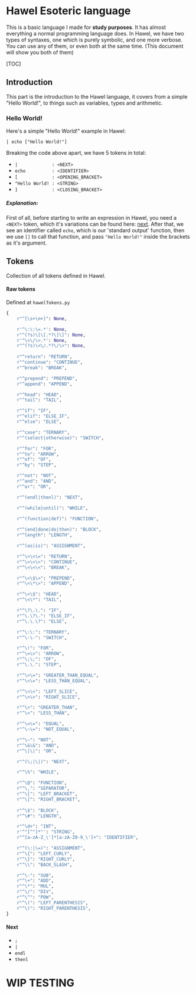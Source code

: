 # Hawel Esoteric language
This is a basic language I made for **study purposes**. It has almost everything a normal programming language does. In Hawel, we have two types of syntaxes, one which is purely symbolic, and one more verbose. You can use any of them, or even both at the same time. (This document will show you both of them)

[TOC]

## Introduction
This part is the introduction to the Hawel language, it covers from a simple "Hello World!", to things such as variables, types and arithmetic.
### Hello World!
Here's a simple "Hello World!" example in Hawel:
```
| echo ["Hello World!"]
```
Breaking the code above apart, we have 5 tokens in total: 
- `|             : <NEXT>`
- `echo          : <IDENTIFIER>`
- `[             : <OPENING_BRACKET>`
- `"Hello World! : <STRING>` 
- `]             : <CLOSING_BRACKET>`

##### Explanation:
First of all, before starting to write an expression in Hawel, you need a `<NEXT>` token, which it's variations can be found here: [next](#next). After that, we see an identifier called `echo`,  which is our 'standard output' function, then we use `[]` to call that function, and pass `"Hello World!"` inside the brackets as it's argument.

## Tokens
Collection of all tokens defined in Hawel.
#### Raw tokens
Defined at `hawelTokens.py`
```python
{
    r"^[\s+\n+]": None,

    r'^\:\:\=.*': None,
    r"^(?s)\[\[.*?\]\]": None,
    r'^\<\/\>.*': None,
    r"^(?s)\<\/.*?\/\>": None,
    
    r"^return": "RETURN",
    r"^continue": "CONTINUE",
    r"^break": "BREAK",

    r"^prepend": "PREPEND",
    r"^append": "APPEND",

    r"^head": "HEAD",
    r"^tail": "TAIL",

    r"^if": "IF",
    r"^elif": "ELSE_IF",
    r"^else": "ELSE",

    r"^case": "TERNARY",
    r"^(select|otherwise)": "SWITCH",

    r"^for": "FOR",
    r"^to": "ARROW",
    r"^of": "OF",
    r"^by": "STEP",

    r"^not": "NOT",
    r"^and": "AND",
    r"^or": "OR",

    r"^(endl|thenl)": "NEXT",

    r"^(while|until)": "WHILE",

    r"^(function|def)": "FUNCTION",
    
    r"^(end|done|do|then)": "BLOCK",
    r"^length": "LENGTH",

    r"^(as|is)": "ASSIGNMENT",

    r"^\<\<\=": "RETURN",
    r"^\>\>\>": "CONTINUE",
    r"^\<\<\<": "BREAK",

    r"^\<\$\>": "PREPEND",
    r"^\<\*\>": "APPEND",

    r"^\<\$": "HEAD",
    r"^\<\*": "TAIL",

    r"^\?\.\.": "IF",
    r"^\.\?\.": "ELSE_IF",
    r"^\.\.\?": "ELSE",

    r"^\:\:": "TERNARY",
    r"^\-\-": "SWITCH",

    r"^\!": "FOR",
    r"^\=\>": "ARROW",
    r"^\;\;": "OF",
    r"^\.\.": "STEP",

    r"^\>\=": "GREATER_THAN_EQUAL",
    r"^\<\=": "LESS_THAN_EQUAL",

    r"^\<\<": "LEFT_SLICE",
    r"^\>\>": "RIGHT_SLICE",

    r"^\>": "GREATER_THAN",
    r"^\<": "LESS_THAN",

    r"^\=\=": "EQUAL",
    r"^\~\=": "NOT_EQUAL",

    r"^\~": "NOT",
    r"^\&\&": "AND",
    r"^\|\|": "OR",

    r"^(\;|\|)": "NEXT",

    r"^\%": "WHILE",

    r"^\@": "FUNCTION",
    r"^\,": "SEPARATOR",
    r"^\[": "LEFT_BRACKET",
    r"^\]": "RIGHT_BRACKET",
    
    r"^\$": "BLOCK",
    r"^\#": "LENGTH",

    r"^\d+": "INT",
    r'^"[^"]*"': "STRING",
    r"^[a-zA-Z_\']*[a-zA-Z0-9_\']+": "IDENTIFIER",

    r"^(\:|\=)": "ASSIGNMENT",
    r"^\{": "LEFT_CURLY",
    r"^\}": "RIGHT_CURLY",
    r"^\\": "BACK_SLASH",

    r"^\-": "SUB",
    r"^\+": "ADD",
    r"^\*": "MUL",
    r"^\/": "DIV",
    r"^\^": "POW",
    r"^\(": "LEFT_PARENTHESIS",
    r"^\)": "RIGHT_PARENTHESIS",
}
```
#### Next
- `;`
- `|`
- `endl`
- `thenl`

# WIP TESTING
